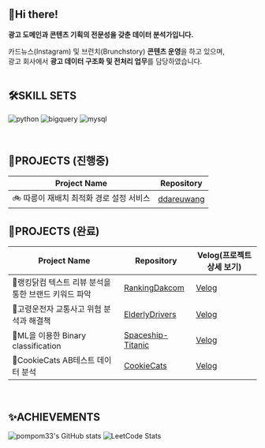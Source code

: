 ## 👋Hi there!
**광고 도메인과 콘텐츠 기획의 전문성을 갖춘 데이터 분석가입니다.** </br>

카드뉴스(Instagram) 및 브런치(Brunchstory) **콘텐츠 운영**을 하고 있으며,</br>
광고 회사에서 **광고 데이터 구조화 및 전처리 업무**를 담당하였습니다.</br>
</br>

## 🛠SKILL SETS
![python](https://img.shields.io/badge/Python-3776AB.svg?&style=for-the-badge&logo=Python&logoColor=ECD53F)
![bigquery](https://img.shields.io/badge/googlebigquery-669DF6.svg?&style=for-the-badge&logo=googlebigquery&logoColor=FFFFFF)
![mysql](https://img.shields.io/badge/mysql-4479A1.svg?&style=for-the-badge&logo=mysql&logoColor=FFFFFF)

</br>

## 💽PROJECTS (진행중)
|Project Name|Repository|
|------|----|
|🚲 따릉이 재배치 최적화 경로 설정 서비스| [ddareuwang](https://github.com/Public-BIke-Project/ddareuwang)|

## 💽PROJECTS (완료)
|Project Name|Repository|Velog(프로젝트 상세 보기)|
|------|----|---|
|🍗랭킹닭컴 텍스트 리뷰 분석을 통한 브랜드 키워드 파악| [RankingDakcom](https://github.com/pompom33/RankingDakcom)|[Velog](https://velog.io/@pompom_33/%EB%9E%AD%ED%82%B9%EB%8B%AD%EC%BB%B4-%EC%A0%9C%ED%92%88-%EB%A6%AC%EB%B7%B0-%EB%B6%84%EC%84%9D)|
|🚕고령운전자 교통사고 위험 분석과 해결책|[ElderlyDrivers](https://github.com/pompom33/ElderlyDrivers)|[Velog](https://velog.io/@pompom_33/%EA%B3%A0%EB%A0%B9%EC%9A%B4%EC%A0%84%EC%9E%90-%EA%B5%90%ED%86%B5%EC%82%AC%EA%B3%A0-%EC%9B%90%EC%9D%B8-%EB%B6%84%EC%84%9D%EA%B3%BC-%ED%95%B4%EA%B2%B0%EC%B1%85)|
|🚀ML을 이용한 Binary classification|[Spaceship-Titanic](https://github.com/pompom33/Spaceship-Titanic)|[Velog](https://velog.io/@pompom_33/Spaceship-Titanic-Kaggle-%EA%B2%BD%EC%A7%84%EB%8C%80%ED%9A%8C)|
|🍪CookieCats AB테스트 데이터 분석|[CookieCats](https://github.com/pompom33/CookieCats)|[Velog](https://velog.io/@pompom_33/Cookie-Cats-AB-%ED%85%8C%EC%8A%A4%ED%8A%B8-%EA%B2%B0%EA%B3%BC-%EB%8D%B0%EC%9D%B4%ED%84%B0-%EB%B6%84%EC%84%9D)
</br>

## ✨ACHIEVEMENTS
![pompom33's GitHub stats](https://github-readme-stats.vercel.app/api?username=pompom33&theme=dracula_icons=true)
![LeetCode Stats](https://leetcard.jacoblin.cool/YUNA_030?theme=wtf&font=Khula)
